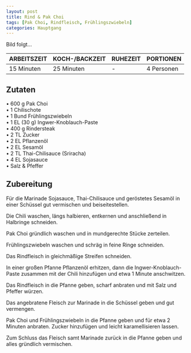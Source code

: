 ```yaml
---
layout: post
title: Rind & Pak Choi
tags: [Pak Choi, Rindfleisch, Frühlingszwiebeln]
categories: Hauptgang
---
```



Bild folgt...

| ARBEITSZEIT | KOCH-/BACKZEIT | RUHEZEIT | PORTIONEN |
|--------------|--------------|--------------|--------------|
| 15 Minuten | 25 Minuten | - | 4 Personen |  



## Zutaten
• 600 g Pak Choi    
• 1 Chilischote  
• 1 Bund Frühlingszwiebeln    
• 1 EL (30 g) Ingwer-Knoblauch-Paste         
• 400 g Rindersteak    
• 2 TL Zucker  
• 2 EL Pflanzenöl  
• 2 EL Sesamöl  
• 2 TL Thai-Chilisauce (Sriracha)  
• 4 EL Sojasauce  
• Salz & Pfeffer 
  

## Zubereitung
Für die Marinade Sojasauce, Thai-Chilisauce und geröstetes Sesamöl in einer Schüssel gut vermischen und beiseitestellen.

Die Chili waschen, längs halbieren, entkernen und anschließend in Halbringe schneiden.

Pak Choi gründlich waschen und in mundgerechte Stücke zerteilen.

Frühlingszwiebeln waschen und schräg in feine Ringe schneiden.

Das Rindfleisch in gleichmäßige Streifen schneiden.

In einer großen Pfanne Pflanzenöl erhitzen, dann die Ingwer-Knoblauch-Paste zusammen mit der Chili hinzufügen und etwa 1 Minute anschwitzen.

Das Rindfleisch in die Pfanne geben, scharf anbraten und mit Salz und Pfeffer würzen.

Das angebratene Fleisch zur Marinade in die Schüssel geben und gut vermengen.

Pak Choi und Frühlingszwiebeln in die Pfanne geben und für etwa 2 Minuten anbraten. Zucker hinzufügen und leicht karamellisieren lassen.

Zum Schluss das Fleisch samt Marinade zurück in die Pfanne geben und alles gründlich vermischen.
